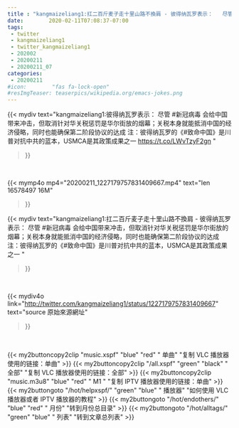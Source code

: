```yaml
---
title : "kangmaizeliang1:扛二百斤麦子走十里山路不換肩 - 彼得纳瓦罗表示：   尽管 #新冠病毒 会给中国带来冲击，但取消针对华关税惩罚是华尔街放的烟幕；关税本身就能抵消中国的经济侵略，同时也能确保第二阶段协议的达成  注：彼得纳瓦罗的《#致命中国》是川普对抗中共的蓝本，USMCA是其政策成果之一 "
date:        2020-02-11T07:08:37-07:00
tags:
 - twitter
 - kangmaizeliang1
 - twitter_kangmaizeliang1
 - 202002
 - 20200211
 - 20200211_07
categories:
 - 20200211
#icon:        "fas fa-lock-open"
#resImgTeaser: teaserpics/wikipedia.org/emacs-jokes.png
---
```


{{< mydiv text="kangmaizeliang1:彼得纳瓦罗表示：   尽管 #新冠病毒 会给中国带来冲击，但取消针对华关税惩罚是华尔街放的烟幕；关税本身就能抵消中国的经济侵略，同时也能确保第二阶段协议的达成  注：彼得纳瓦罗的《#致命中国》是川普对抗中共的蓝本，USMCA是其政策成果之一 https://t.co/LWvTzyF2gn "
>}}
<br>


{{< mymp4o mp4="20200211_1227179757831409667.mp4"
text="len 16578497    16M"
>}}


{{< mydiv text="kangmaizeliang1:扛二百斤麦子走十里山路不換肩 - 彼得纳瓦罗表示：   尽管 #新冠病毒 会给中国带来冲击，但取消针对华关税惩罚是华尔街放的烟幕；关税本身就能抵消中国的经济侵略，同时也能确保第二阶段协议的达成  注：彼得纳瓦罗的《#致命中国》是川普对抗中共的蓝本，USMCA是其政策成果之一 "
>}}
<br>

{{< mydiv4o link="http://twitter.com/kangmaizeliang1/status/1227179757831409667"
text="source 原始來源網址"
>}}


<br>



{{< my2buttoncopy2clip "music.xspf"        "blue"   "red"    " 单曲"  "复制 VLC 播放器使用的链接：单曲" >}} {{< my2buttoncopy2clip "/all.xspf"         "green"  "black"  " 全部"  "复制 VLC 播放器使用的链接：全部" >}} {{< my2buttoncopy2clip "music.m3u8"        "blue"   "red"    " M1 "    "复制 IPTV 播放器使用的链接：单曲" >}} {{< my2buttongoto      "/hot/helpxspf/"    "green"  "blue"   " 播放器" "如何使用 VLC 播放器或者 IPTV 播放器的教程" >}} {{< my2buttongoto      "/hot/endothers/"   "blue"   "red"    " 月份"   "转到月份总目录" >}} {{< my2buttongoto      "/hot/alltags/"     "green"  "blue"   " 列表"   "转到文章总列表" >}} 
